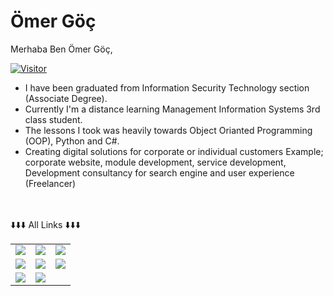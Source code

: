 # Ömer Göç
Merhaba Ben Ömer Göç,
<br/>

[![Visitor](https://visitor-badge.laobi.icu/badge?page_id=1boole.1boole)](#)

* I have been graduated from Information Security Technology section (Associate Degree). <br/>
* Currently I'm a distance learning Management Information Systems 3rd class
student. <br/>
* The lessons I took was heavily towards Object Orianted Programming (OOP), Python and C#. <br/>
* Creating digital solutions for corporate or individual customers 
Example; corporate website, module development, service development,
Development consultancy for search engine and user experience (Freelancer)<br/>
 <br/>


<br/>


<table class="center">
<tr> 
          ⬇️⬇️⬇️ All Links ⬇️⬇️⬇️
 </tr>
<tr>
  <td><a href="https://youtube.com/">
<img src="https://img.shields.io/badge/YouTube-FF0000?style=for-the-badge&logo=youtube&logoColor=white">
</a> 
<td><a href="https://twitch.tv/">
<img src="https://img.shields.io/badge/Twitch-9146FF?style=for-the-badge&logo=twitch&logoColor=white">
</a>
<td><a href="#">
<img src="https://img.shields.io/badge/Discord-7289DA?style=for-the-badge&logo=discord&logoColor=white">
  </a> </tr>
  <tr>
<td><a href="https://instagram.com/">
<img src="https://img.shields.io/badge/Instagram-E4405F?style=for-the-badge&logo=instagram&logoColor=white">
</a> 
<td><a href="https://twitter.com/1boole">
<img src="https://img.shields.io/badge/Twitter-1DA1F2?style=for-the-badge&logo=twitter&logoColor=white">
</a>
<td><a href="https://github.com/1boole">
<img src="https://img.shields.io/badge/GitHub-100000?style=for-the-badge&logo=github&logoColor=white">
  </a> </tr>
  <tr>
<td><a href="https://www.linkedin.com/in/osman-fatih-demir/">
<img src="https://img.shields.io/badge/LinkedIn-0077B5?style=for-the-badge&logo=linkedin&logoColor=white">
</a> 
<td><a href="#">
<img src="https://img.shields.io/badge/Gmail-D14836?style=for-the-badge&logo=gmail&logoColor=white">

  </tr>
</table>

</br>

<br/><br/>

